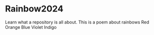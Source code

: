 # Rainbow2024
Learn what a repository is all about.
This is a poem about rainbows
Red
Orange
Blue
Violet
Indigo
